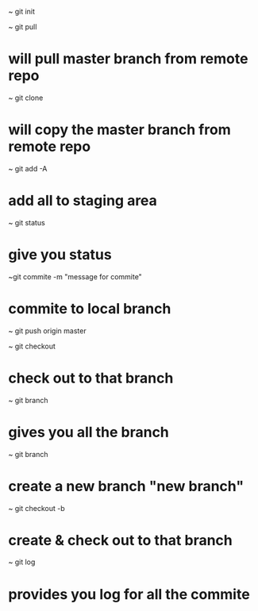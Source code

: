 ~ git init

~ git pull
# will pull master branch from remote repo

~ git clone <url>
# will copy the master branch from remote repo

~ git add -A
# add all to staging area

~ git status
# give you status

~git commite -m "message for commite"
# commite to local branch

~ git push origin master

~ git checkout <branch name>
# check out to that branch

~ git branch
# gives you all the branch

~ git branch <new branch>
# create a new branch "new branch"

~ git checkout -b <branch name>
# create & check out to that branch

~ git log
# provides you log for all the commite
 

